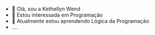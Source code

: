 - 👋 Olá, sou a Kethellyn Wend
- 👀 Estou interessada em Programação
- 🌱 Atualmente estou aprendendo Lógica da Programação
- ....

<!---
kethellynWend/kethellynWend is a ✨ special ✨ repository because its `README.md` (this file) appears on your GitHub profile.
You can click the Preview link to take a look at your changes.
--->
